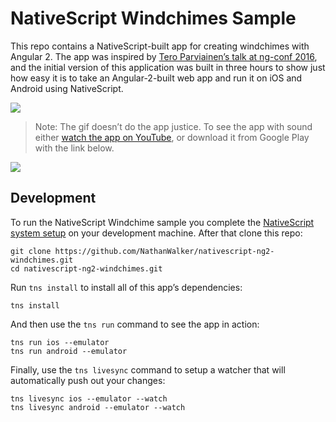 # NativeScript Windchimes Sample

This repo contains a NativeScript-built app for creating windchimes with Angular 2. The app was inspired by [Tero Parviainen’s talk at ng-conf 2016](https://www.youtube.com/watch?v=vsl5O4ps7LE), and the initial version of this application was built in three hours to show just how easy it is to take an Angular-2-built web app and run it on iOS and Android using NativeScript.

![](http://i.imgur.com/c453yP3.gif)

> Note: The gif doesn’t do the app justice. To see the app with sound either [watch the app on YouTube](https://www.youtube.com/watch?v=DliOcLTvr_A), or download it from Google Play with the link below.

[![](https://github.com/NativeScript/sample-Groceries/raw/master/assets/app-store-icons/google-play.png)](https://play.google.com/store/apps/details?id=org.nativescript.nativescriptng2windchimes&hl=en)

## Development

To run the NativeScript Windchime sample you complete the [NativeScript system setup](http://docs.nativescript.org/angular/tutorial/ng-chapter-1.html#11-install-nativescript-and-configure-your-environment) on your development machine. After that clone this repo:

```
git clone https://github.com/NathanWalker/nativescript-ng2-windchimes.git
cd nativescript-ng2-windchimes.git
```

Run `tns install` to install all of this app’s dependencies:

```
tns install
```

And then use the `tns run` command to see the app in action:

```
tns run ios --emulator
tns run android --emulator
```

Finally, use the `tns livesync` command to setup a watcher that will automatically push out your changes:

```
tns livesync ios --emulator --watch
tns livesync android --emulator --watch
```
